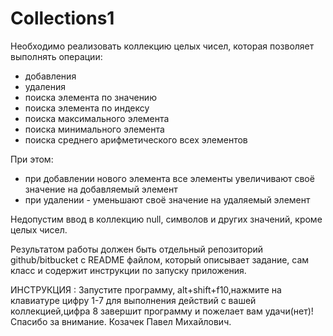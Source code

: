 # Collections1
Необходимо реализовать коллекцию целых чисел, которая позволяет выполнять операции: 
- добавления 
- удаления 
- поиска элемента по значению
- поиска элемента по индексу 
- поиска максимального элемента 
- поиска минимального элемента 
- поиска среднего арифметического всех элементов

При этом: 
- при добавлении нового элемента все элементы увеличивают своё значение на добавляемый элемент 
- при удалении - уменьшают своё значение на удаляемый элемент

Недопустим ввод в коллекцию null, символов и других значений, кроме целых чисел.

Результатом работы должен быть отдельный репозиторий github/bitbucket с README файлом, который описывает задание, сам класс и содержит инструкции по запуску приложения.

ИНСТРУКЦИЯ : 
Запустите программу, alt+shift+f10,нажмите на клавиатуре цифру 1-7 для выполнения действий с вашей коллекцией,цифра 8 завершит программу и пожелает вам удачи(нет)!
Спасибо за внимание.
Козачек Павел Михайлович.
